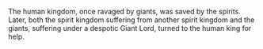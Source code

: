 The human kingdom, once ravaged by giants, was saved by the spirits. Later, both the spirit kingdom suffering from another spirit kingdom and the giants, suffering under a despotic Giant Lord, turned to the human king for help.